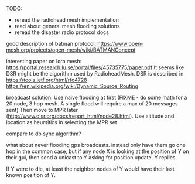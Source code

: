 TODO:
* reread the radiohead mesh implementation
* read about general mesh flooding solutions
* reread the disaster radio protocol docs

good description of batman protocol: https://www.open-mesh.org/projects/open-mesh/wiki/BATMANConcept

interesting paper on lora mesh: https://portal.research.lu.se/portal/files/45735775/paper.pdf
It seems like  DSR might be the algorithm used by RadioheadMesh.  DSR is described in https://tools.ietf.org/html/rfc4728
https://en.wikipedia.org/wiki/Dynamic_Source_Routing

broadcast solution:
Use naive flooding at first (FIXME - do some math for a 20 node, 3 hop mesh.  A single flood will require a max of 20 messages sent)
Then move to MPR later (http://www.olsr.org/docs/report_html/node28.html).  Use altitude and location as heursitics in selecting the MPR set

compare to db sync algorithm?

what about never flooding gps broadcasts.  instead only have them go one hop in the common case, but if any node X is looking at the position of Y on their gui, then send a unicast to Y asking for position update.  Y replies.

If Y were to die, at least the neighbor nodes of Y would have their last known position of Y.
